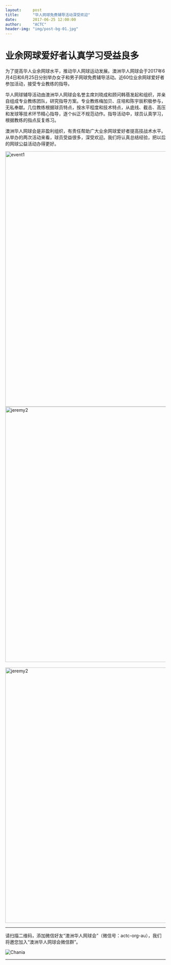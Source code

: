 ```yaml
---
layout:     post
title:      "华人网球免费辅导活动深受欢迎"
date:       2017-06-25 12:00:00
author:     "ACTC"
header-img: "img/post-bg-01.jpg"
---
```

<h1>业余网球爱好者认真学习受益良多</h1>

<p>为了提高华人业余网球水平，推动华人网球运动发展。澳洲华人网球会于2017年6月4日和6月25日分别举办女子和男子网球免费辅导活动。近60位业余网球爱好者参加活动，接受专业教练的指导。</p>
<p>华人网球辅导活动由澳洲华人网球会名誉主席刘晓成和顾问韩蓓发起和组织，并亲自组成专业教练团队，研究指导方案。专业教练梅加贝、庄培和陈宇辰积极参与，无私奉献。几位教练根据球员特点，按水平程度和技术特点，从底线、截击、高压和发球等技术环节精心指导，逐个纠正不规范动作。指导活动中，球员认真学习，根据教练的指点反复练习。</p>
<p>澳洲华人网球会是非盈利组织，有责任帮助广大业余网球爱好者提高技战术水平。从举办的两次活动来看，球员受益很多，深受欢迎。我们将认真总结经验，把以后的网球公益活动办得更好。</p>

<img class="img-responsive" src="https://farm5.staticflickr.com/4342/36998687711_cbc8391f9f_c.jpg" alt="event1" width="800" />
<br>
<img class="img-responsive" src="https://farm5.staticflickr.com/4338/37140962635_680137a39a_c.jpg" alt="jeremy2" width="800" />
<br>
<br>
<img class="img-responsive" src="https://farm5.staticflickr.com/4230/35095748046_dbf59bb7fc_c.jpg" alt="jeremy2" width="800" />

<hr>
<p>请扫描二维码，添加微信好友“澳洲华人网球会”（微信号：actc-org-au），我们将邀您加入“澳洲华人网球会微信群”。</p>
<div class="row">
  <div class="col-xs-offset-1 col-xs-10 col-sm-offset-2 col-sm-8 col-md-offset-2 col-md-8 col-lg-offset-2 col-lg-8">
    <img class="img-responsive" src="https://c5.staticflickr.com/9/8179/28251007604_30faf539bc_z.jpg" alt="Chania" />
  </div>
</div>
<hr>
